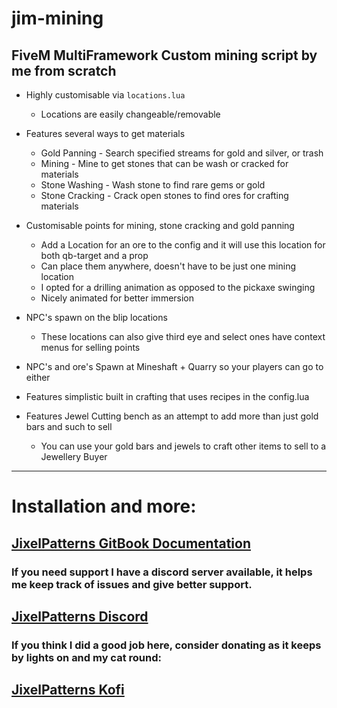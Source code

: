 # jim-mining

## FiveM MultiFramework Custom mining script by me from scratch

- Highly customisable via `locations.lua`
  - Locations are easily changeable/removable

- Features several ways to get materials
  - Gold Panning - Search specified streams for gold and silver, or trash
  - Mining - Mine to get stones that can be wash or cracked for materials
  - Stone Washing - Wash stone to find rare gems or gold
  - Stone Cracking - Crack open stones to find ores for crafting materials

- Customisable points for mining, stone cracking and gold panning
  - Add a Location for an ore to the config and it will use this location for both qb-target and a prop
  - Can place them anywhere, doesn't have to be just one mining location
  - I opted for a drilling animation as opposed to the pickaxe swinging
  - Nicely animated for better immersion

- NPC's spawn on the blip locations
  - These locations can also give third eye and select ones have context menus for selling points

- NPC's and ore's Spawn at Mineshaft + Quarry so your players can go to either

- Features simplistic built in crafting that uses recipes in the config.lua

- Features Jewel Cutting bench as an attempt to add more than just gold bars and such to sell
  - You can use your gold bars and jewels to craft other items to sell to a Jewellery Buyer

---

# Installation and more:
## [JixelPatterns GitBook Documentation](https://jixelpatterns.gitbook.io/docs)

### If you need support I have a discord server available, it helps me keep track of issues and give better support.
## [JixelPatterns Discord](https://discord.gg/9pCDHmjYwd)

### If you think I did a good job here, consider donating as it keeps by lights on and my cat round:
## [JixelPatterns Kofi](https://ko-fi.com/jixelpatterns)